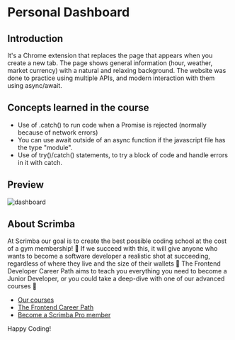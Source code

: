 # Personal Dashboard
## Introduction
It's a Chrome extension that replaces the page that appears when you create a new tab. The page shows general information (hour, weather, market currency) with a natural and relaxing background. 
The website was done to practice using multiple APIs, and modern interaction with them using async/await.
## Concepts learned in the course
  - Use of .catch() to run code when a Promise is rejected (normally because of network errors)
  - You can use await outside of an async function if the javascript file has the type "module".
  - Use of try()/catch() statements, to try a block of code and handle errors in it with catch.
## Preview
![dashboard](https://github.com/AlexMakowiecki/personal-dashboard/assets/122258496/c927ae6c-9f3c-4436-abb7-a592e6da783a)


## About Scrimba

At Scrimba our goal is to create the best possible coding school at the cost of a gym membership! 💜
If we succeed with this, it will give anyone who wants to become a software developer a realistic shot at succeeding, regardless of where they live and the size of their wallets 🎉
The Frontend Developer Career Path aims to teach you everything you need to become a Junior Developer, or you could take a deep-dive with one of our advanced courses 🚀

- [Our courses](https://scrimba.com/allcourses)
- [The Frontend Career Path](https://scrimba.com/learn/frontend)
- [Become a Scrimba Pro member](https://scrimba.com/pricing)

Happy Coding!
